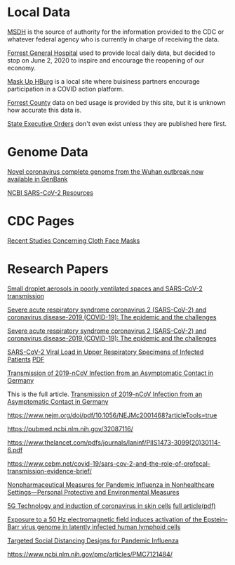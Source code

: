 
# Local Data

[MSDH](https://msdh.ms.gov/msdhsite/_static/14,0,420.html ) is the source 
of authority for the information provided to the CDC  or whatever federal 
agency who is currently in charge of receiving the data.

[Forrest General Hospital](https://fhcovid19.com/) used to provide local 
daily data, but decided to stop on June 2, 2020 to inspire and encourage 
the reopening of our economy.

[Mask Up HBurg](http://maskuphburg.com/index.html) is a local site where 
buisiness partners encourage participation in a COVID action platform.


[Forrest County](https://covidactnow.org/us/ms/county/forrest_county?s=647107)
data on bed usage is provided by this site, but it is unknown how accurate this 
data is.

[State Executive Orders](https://www.sos.ms.gov/content/executiveorders/) don't
even exist unless they are published here first.


# Genome Data 

[Novel coronavirus complete genome from the Wuhan outbreak now available in GenBank](https://ncbiinsights.ncbi.nlm.nih.gov/2020/01/13/novel-coronavirus/)

[NCBI SARS-CoV-2 Resources](https://www.ncbi.nlm.nih.gov/sars-cov-2/)


# CDC Pages

[Recent Studies Concerning Cloth Face Masks](https://www.cdc.gov/coronavirus/2019-ncov/prevent-getting-sick/cloth-face-cover-guidance.html#recent-studies)


# Research Papers

[Small droplet aerosols in poorly ventilated spaces and SARS-CoV-2 transmission](https://www.thelancet.com/journals/lanres/article/PIIS2213-2600(20)30245-9/fulltext)

[Severe acute respiratory syndrome coronavirus 2 (SARS-CoV-2) and coronavirus disease-2019 (COVID-19): The epidemic and the challenges](https://pubmed.ncbi.nlm.nih.gov/32081636/)

[Severe acute respiratory syndrome coronavirus 2 (SARS-CoV-2) and coronavirus disease-2019 (COVID-19): The epidemic and the challenges](https://www.ncbi.nlm.nih.gov/pmc/articles/PMC7127800/)

[SARS-CoV-2 Viral Load in Upper Respiratory Specimens of Infected Patients](https://www.nejm.org/doi/full/10.1056/NEJMc2001737?url_ver=Z39.88-2003&rfr_id=ori:rid:crossref.org&rfr_dat=cr_pub%20%200pubmed)
[PDF](https://www.nejm.org/doi/pdf/10.1056/NEJMc2001737?articleTools=true)


[Transmission of 2019-nCoV Infection from an Asymptomatic Contact in Germany](https://pubmed.ncbi.nlm.nih.gov/32003551/)

This is the full article.
[Transmission of 2019-nCoV Infection from an Asymptomatic Contact in Germany](https://www.nejm.org/doi/full/10.1056/NEJMc2001468?url_ver=Z39.88-2003&rfr_id=ori:rid:crossref.org&rfr_dat=cr_pub%20%200pubmed)


https://www.nejm.org/doi/pdf/10.1056/NEJMc2001468?articleTools=true

https://pubmed.ncbi.nlm.nih.gov/32087116/

https://www.thelancet.com/pdfs/journals/laninf/PIIS1473-3099(20)30114-6.pdf


https://www.cebm.net/covid-19/sars-cov-2-and-the-role-of-orofecal-transmission-evidence-brief/



[Nonpharmaceutical Measures for Pandemic Influenza in Nonhealthcare Settings—Personal Protective and Environmental Measures](https://wwwnc.cdc.gov/eid/article/26/5/19-0994_article)


[5G Technology and induction of coronavirus in skin cells](https://pubmed.ncbi.nlm.nih.gov/32668870/)  [full article(pdf)](https://www.biolifesas.org/biolife/wp-content/uploads/2020/07/FIORANELLI.pdf)

[Exposure to a 50 Hz electromagnetic field induces activation of the Epstein-Barr virus genome in latently infected human lymphoid cells](https://pubmed.ncbi.nlm.nih.gov/9276003/)

[Targeted Social Distancing Designs for Pandemic Influenza](https://wwwnc.cdc.gov/eid/article/12/11/06-0255_article)


https://www.ncbi.nlm.nih.gov/pmc/articles/PMC7121484/

